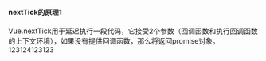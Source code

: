 #### nextTick的原理1

Vue.nextTick用于延迟执行一段代码，它接受2个参数（回调函数和执行回调函数的上下文环境），如果没有提供回调函数，那么将返回promise对象。123124123123